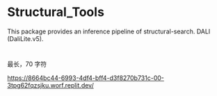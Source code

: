 # Structural_Tools

This package provides an inference pipeline of structural-search. DALI (DaliLite.v5). 

# 

最长，70 字符

https://8664bc44-6993-4df4-bff4-d3f8270b731c-00-3tpg62fqzsjku.worf.replit.dev/
